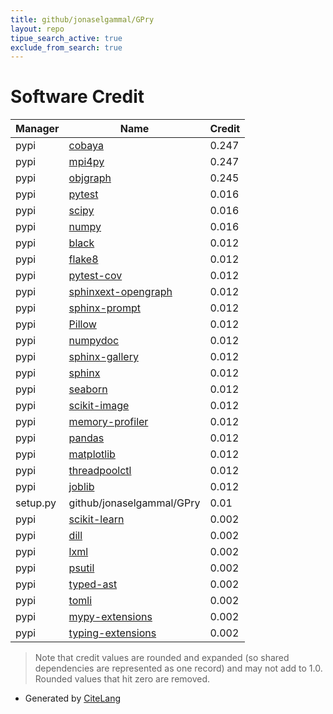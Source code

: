 ```yaml
---
title: github/jonaselgammal/GPry
layout: repo
tipue_search_active: true
exclude_from_search: true
---
```

# Software Credit

|Manager|Name|Credit|
|-------|----|------|
|pypi|[cobaya](https://cobaya.readthedocs.io)|0.247|
|pypi|[mpi4py](https://github.com/mpi4py/mpi4py/)|0.247|
|pypi|[objgraph](https://pypi.org/project/objgraph)|0.245|
|pypi|[pytest](https://pypi.org/project/pytest)|0.016|
|pypi|[scipy](https://pypi.org/project/scipy)|0.016|
|pypi|[numpy](https://pypi.org/project/numpy)|0.016|
|pypi|[black](https://github.com/psf/black)|0.012|
|pypi|[flake8](https://pypi.org/project/flake8)|0.012|
|pypi|[pytest-cov](https://pypi.org/project/pytest-cov)|0.012|
|pypi|[sphinxext-opengraph](https://pypi.org/project/sphinxext-opengraph)|0.012|
|pypi|[sphinx-prompt](https://pypi.org/project/sphinx-prompt)|0.012|
|pypi|[Pillow](https://pypi.org/project/Pillow)|0.012|
|pypi|[numpydoc](https://pypi.org/project/numpydoc)|0.012|
|pypi|[sphinx-gallery](https://pypi.org/project/sphinx-gallery)|0.012|
|pypi|[sphinx](https://pypi.org/project/sphinx)|0.012|
|pypi|[seaborn](https://pypi.org/project/seaborn)|0.012|
|pypi|[scikit-image](https://pypi.org/project/scikit-image)|0.012|
|pypi|[memory-profiler](https://pypi.org/project/memory-profiler)|0.012|
|pypi|[pandas](https://pypi.org/project/pandas)|0.012|
|pypi|[matplotlib](https://pypi.org/project/matplotlib)|0.012|
|pypi|[threadpoolctl](https://pypi.org/project/threadpoolctl)|0.012|
|pypi|[joblib](https://pypi.org/project/joblib)|0.012|
|setup.py|github/jonaselgammal/GPry|0.01|
|pypi|[scikit-learn](http://scikit-learn.org)|0.002|
|pypi|[dill](https://github.com/uqfoundation/dill)|0.002|
|pypi|[lxml](https://pypi.org/project/lxml)|0.002|
|pypi|[psutil](https://pypi.org/project/psutil)|0.002|
|pypi|[typed-ast](https://pypi.org/project/typed-ast)|0.002|
|pypi|[tomli](https://pypi.org/project/tomli)|0.002|
|pypi|[mypy-extensions](https://pypi.org/project/mypy-extensions)|0.002|
|pypi|[typing-extensions](https://pypi.org/project/typing-extensions)|0.002|


> Note that credit values are rounded and expanded (so shared dependencies are represented as one record) and may not add to 1.0. Rounded values that hit zero are removed.


- Generated by [CiteLang](https://github.com/vsoch/citelang)
